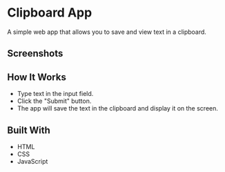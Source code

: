 # Clipboard App
A simple web app that allows you to save and view text in a clipboard.

## Screenshots

## How It Works
- Type text in the input field.
- Click the "Submit" button.
- The app will save the text in the clipboard and display it on the screen.
## Built With
- HTML
- CSS
- JavaScript
